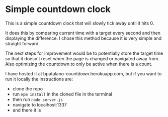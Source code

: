 # Simple countdown clock



This is a simple countdown clock that will slowly tick away until it hits 0.

It does this by comparing current time with a target every second and then displaying the difference. I chose this method because it is very simple and straight forward.

The next steps for improvement would be to potentially store the target time so that it doesn't reset when the page is changed or navigated away from. Also optimizing the countdown to only be active when there is a count.

I have hosted it at bpatalano-countdown.herokuapp.com, but if you want to run it locally the instructions are:

- clone the repo
- run `npm install` in the cloned file in the terminal
- then run `node server.js`
- navigate to localhost:1337
- and there it is
